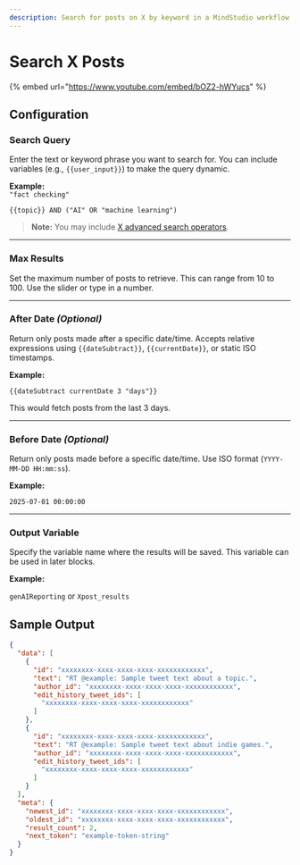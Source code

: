 ```yaml
---
description: Search for posts on X by keyword in a MindStudio workflow
---
```


# Search X Posts

{% embed url="https://www.youtube.com/embed/bOZ2-hWYucs" %}

## Configuration

### Search Query

Enter the text or keyword phrase you want to search for. You can include variables (e.g., `{{user_input}}`) to make the query dynamic.

**Example:**\
`"fact checking"`

`{{topic}} AND ("AI" OR "machine learning")`

> **Note:** You may include [X advanced search operators](https://developer.twitter.com/en/docs/twitter-api/tweets/search/integrate/build-a-query).

***

### Max Results

Set the maximum number of posts to retrieve. This can range from 10 to 100. Use the slider or type in a number.

***

### After Date _(Optional)_

Return only posts made after a specific date/time. Accepts relative expressions using `{{dateSubtract}}`, `{{currentDate}}`, or static ISO timestamps.

**Example:**

`{{dateSubtract currentDate 3 "days"}}`

This would fetch posts from the last 3 days.

***

### Before Date _(Optional)_

Return only posts made before a specific date/time. Use ISO format (`YYYY-MM-DD HH:mm:ss`).

**Example:**

`2025-07-01 00:00:00`

***

### Output Variable

Specify the variable name where the results will be saved. This variable can be used in later blocks.

**Example:**

`genAIReporting` or `Xpost_results`

## Sample Output

```json
{
  "data": [
    {
      "id": "xxxxxxxx-xxxx-xxxx-xxxx-xxxxxxxxxxxx",
      "text": "RT @example: Sample tweet text about a topic.",
      "author_id": "xxxxxxxx-xxxx-xxxx-xxxx-xxxxxxxxxxxx",
      "edit_history_tweet_ids": [
        "xxxxxxxx-xxxx-xxxx-xxxx-xxxxxxxxxxxx"
      ]
    },
    {
      "id": "xxxxxxxx-xxxx-xxxx-xxxx-xxxxxxxxxxxx",
      "text": "RT @example: Sample tweet text about indie games.",
      "author_id": "xxxxxxxx-xxxx-xxxx-xxxx-xxxxxxxxxxxx",
      "edit_history_tweet_ids": [
        "xxxxxxxx-xxxx-xxxx-xxxx-xxxxxxxxxxxx"
      ]
    }
  ],
  "meta": {
    "newest_id": "xxxxxxxx-xxxx-xxxx-xxxx-xxxxxxxxxxxx",
    "oldest_id": "xxxxxxxx-xxxx-xxxx-xxxx-xxxxxxxxxxxx",
    "result_count": 2,
    "next_token": "example-token-string"
  }
}
```
